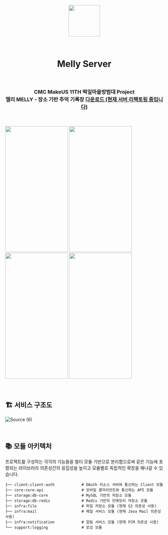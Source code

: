 <p align="center"><img src="https://user-images.githubusercontent.com/82302520/201555435-61b2b766-3b0b-4aa3-81c2-a185dccd5e2b.png"  width="100" height="100"></p>
<br>
<div align="center">
<h1>Melly Server</h1>

  <br>
<h3>CMC MakeUS 11TH 떡잎마을방범대 Project <br>
  멜리 MELLY - 장소 기반 추억 기록장 <a href=https://apps.apple.com/kr/app/%EB%A9%9C%EB%A6%AC-melly-%EC%9E%A5%EC%86%8C-%EA%B8%B0%EB%B0%98-%EC%B6%94%EC%96%B5-%EA%B8%B0%EB%A1%9D%EC%9E%A5/id6444202109>다운로드 (현재 서버 리팩토링 중입니다)</a></h3>
</div>
<br>
<br>
<div text-align: center>
<img src="https://user-images.githubusercontent.com/82302520/201556888-178a06ed-6839-43da-8194-5f48739d059d.png"  width="200" height="400">
<img src="https://user-images.githubusercontent.com/82302520/201556895-0a567bee-c4c4-466f-8615-7a804545b848.png"  width="200" height="400">
<img src="https://user-images.githubusercontent.com/82302520/201556897-a05261d3-cd7e-436b-958e-eb8ecf38f3de.png"  width="200" height="400">
<img src="https://user-images.githubusercontent.com/82302520/201556901-cd4c2cc2-0bed-4aab-8e4e-6fffe591f1d1.png"  width="200" height="400">
  </div>

<br>
<br>

## 🏗️ 서비스 구조도
![Source (6)](https://github.com/CMC11th-Melly/Melly_Server/assets/82302520/5381eaa9-f9af-48d8-aa45-0b943447fd0d)


<br>

## 📚 모듈 아키텍처
프로젝트를 구성하는 각각의 기능들을 멀티 모듈 기반으로 분리함으로써 같은 기능에 포함되는 라이브러리 의존성간의 응집성을 높이고 모듈별로 독립적인 확장을 해나갈 수 있습니다. 
```
├── client:client-auth            # OAuth 리소스 서버와 통신하는 Client 모듈
├── core:core-api                 # 모바일 클라이언트와 통신하는 API 모듈    
├── storage:db-core               # MySQL 기반의 저장소 모듈
├── storage:db-redis              # Redis 기반의 인메모리 저장소 모듈
├── infra:file                    # 파일 저장소 모듈 (현재 S3 의존성 사용)     
├── infra:mail                    # 메일 서비스 모듈 (현재 Java Mail 의존성 사용)
├── infra:notification            # 알림 서비스 모듈 (현재 FCM 의존성 사용) 
└── support:logging               # 로깅 모듈          
```







